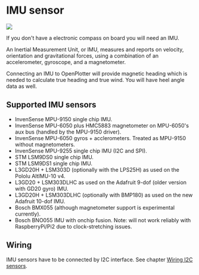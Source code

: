 # IMU sensor

![](imu.png)

If you don't have a electronic compass on board you will need an IMU.

An Inertial Measurement Unit, or IMU, measures and reports on velocity, orientation and gravitational forces, using a combination of an accelerometer, gyroscope, and a magnetometer.

Connecting an IMU to OpenPlotter will provide magnetic heading which is needed to calculate true heading and true wind. You will have heel angle data as well.

## Supported IMU sensors

* InvenSense MPU-9150 single chip IMU.
* InvenSense MPU-6050 plus HMC5883 magnetometer on MPU-6050's aux bus \(handled by the MPU-9150 driver\).
* InvenSense MPU-6050 gyros + acclerometers. Treated as MPU-9150 without magnetometers.
* InvenSense MPU-9255 single chip IMU \(I2C and SPI\).
* STM LSM9DS0 single chip IMU.
* STM LSM9DS1 single chip IMU.
* L3GD20H + LSM303D \(optionally with the LPS25H\) as used on the Pololu AltIMU-10 v4.
* L3GD20 + LSM303DLHC as used on the Adafruit 9-dof \(older version with GD20 gyro\) IMU.
* L3GD20H + LSM303DLHC \(optionally with BMP180\) as used on the new Adafruit 10-dof IMU.
* Bosch BMX055 \(although magnetometer support is experimental currently\).
* Bosch BNO055 IMU with onchip fusion. Note: will not work reliably with RaspberryPi/Pi2 due to clock-stretching issues.

## Wiring

IMU sensors have to be connected by I2C interface. See chapter [Wiring I2C sensors](/wiring-i2c-sensors.md).

